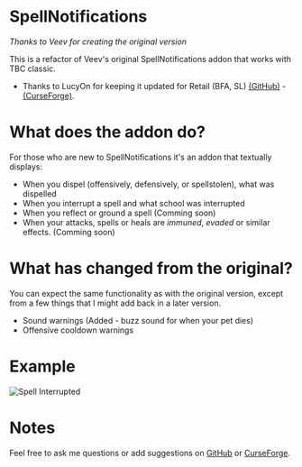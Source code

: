 # SpellNotifications
_Thanks to Veev for creating the original version_

This is a refactor of Veev's original SpellNotifications addon that works with TBC classic.
- Thanks to LucyOn for keeping it updated for Retail (BFA, SL) [(GitHub)](https://github.com/jobackman/SpellNotifications) - [(CurseForge)](https://www.curseforge.com/wow/addons/spellnotifications).

# What does the addon do?
For those who are new to SpellNotifications it's an addon that textually displays:

- When you dispel (offensively, defensively, or spellstolen), what was dispelled
- When you interrupt a spell and what school was interrupted
- When you reflect or ground a spell (Comming soon)
- When your attacks, spells or heals are _immuned_, _evaded_ or similar effects. (Comming soon)

# What has changed from the original?
You can expect the same functionality as with the original version, except from a few things that I might add back in a later version.
- Sound warnings (Added - buzz sound for when your pet dies)
- Offensive cooldown warnings

# Example
![Spell Interrupted](https://i.imgur.com/407mWeE.jpg)

# Notes
Feel free to ask me questions or add suggestions on [GitHub](https://github.com/oscarwika/SpellNotifications/discussions) or [CurseForge](https://www.curseforge.com/wow/addons/spellnotifications-tbc).
